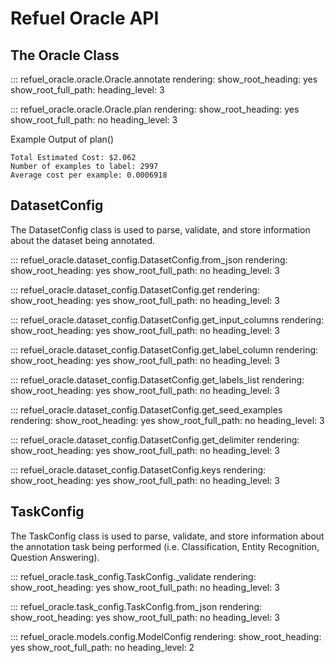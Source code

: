 # Refuel Oracle API




## __The Oracle Class__

::: refuel_oracle.oracle.Oracle.annotate
    rendering:
        show_root_heading: yes
        show_root_full_path: 
        heading_level: 3

::: refuel_oracle.oracle.Oracle.plan
    rendering:
        show_root_heading: yes
        show_root_full_path: no
        heading_level: 3

Example Output of plan()

    Total Estimated Cost: $2.062
    Number of examples to label: 2997
    Average cost per example: 0.0006918


## __DatasetConfig__

The DatasetConfig class is used to parse, validate, and store information about the dataset being annotated.


::: refuel_oracle.dataset_config.DatasetConfig.from_json
    rendering:
        show_root_heading: yes
        show_root_full_path: no
        heading_level: 3

::: refuel_oracle.dataset_config.DatasetConfig.get
    rendering:
        show_root_heading: yes
        show_root_full_path: no
        heading_level: 3

::: refuel_oracle.dataset_config.DatasetConfig.get_input_columns
    rendering:
        show_root_heading: yes
        show_root_full_path: no
        heading_level: 3

::: refuel_oracle.dataset_config.DatasetConfig.get_label_column
    rendering:
        show_root_heading: yes
        show_root_full_path: no
        heading_level: 3

::: refuel_oracle.dataset_config.DatasetConfig.get_labels_list
    rendering:
        show_root_heading: yes
        show_root_full_path: no
        heading_level: 3

::: refuel_oracle.dataset_config.DatasetConfig.get_seed_examples
    rendering:
        show_root_heading: yes
        show_root_full_path: no
        heading_level: 3

::: refuel_oracle.dataset_config.DatasetConfig.get_delimiter
    rendering:
        show_root_heading: yes
        show_root_full_path: no
        heading_level: 3

::: refuel_oracle.dataset_config.DatasetConfig.keys
    rendering:
        show_root_heading: yes
        show_root_full_path: no
        heading_level: 3

## __TaskConfig__

The TaskConfig class is used to parse, validate, and store information about the annotation task being performed (i.e. Classification, Entity Recognition, Question Answering).

::: refuel_oracle.task_config.TaskConfig._validate
    rendering:
        show_root_heading: yes
        show_root_full_path: no
        heading_level: 3

::: refuel_oracle.task_config.TaskConfig.from_json
    rendering:
        show_root_heading: yes
        show_root_full_path: no
        heading_level: 3


::: refuel_oracle.models.config.ModelConfig
    rendering:
        show_root_heading: yes
        show_root_full_path: no
        heading_level: 2